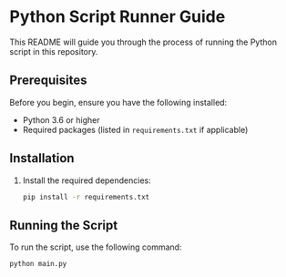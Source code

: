 # Python Script Runner Guide

This README will guide you through the process of running the Python script in this repository.

## Prerequisites

Before you begin, ensure you have the following installed:
- Python 3.6 or higher
- Required packages (listed in `requirements.txt` if applicable)

## Installation

1. Install the required dependencies:
   ```bash
   pip install -r requirements.txt
   ```

## Running the Script

To run the script, use the following command:

```bash
python main.py
```
